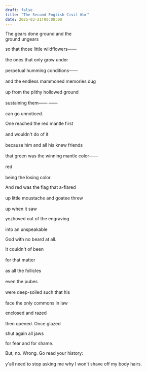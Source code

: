 ```yaml
---
draft: false
title: "The Second English Civil War"
date: 2025-03-21T00:00:00
---
```

The gears done ground and the <br> 
ground ungears

so that those little wildflowers—— <br>  
the ones that only grow under <br>  
perpetual humming conditions—— <br>  
and the endless mammoned memories dug <br>  
up from the plithy hollowed ground <br>  
sustaining them—— —— <br>  
can go unnoticed. 

One reached the red mantle first <br>  
and wouldn't do of it <br>  
because him and all his knew friends <br>  
that green was the winning mantle color—— <br>  
red <br>  
being the losing color.

And red was the flag that a-flared <br>  
up little moustache and goatee threw <br>  
up when it saw 

yezhoved out of the engraving <br>  
into an unspeakable 

God with no beard at all.

It couldn't of been <br>  
for that matter <br>  
as all the follicles <br>  
even the pubes <br>  
were deep-soiled such that his <br>  
face the only commons in law

enclosed and razed <br>  
then opened. Once glazed 

shut again all jaws

for fear and for shame.

But, no. Wrong. Go read your history: <br>  
y'all need to stop asking me why I won't shave off my body hairs. 
